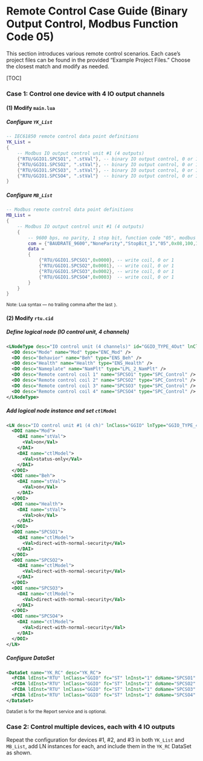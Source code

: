 # Remote Control Case Guide (Binary Output Control, Modbus Function Code 05)

This section introduces various remote control scenarios. Each case’s project files can be found in the provided “Example Project Files.” Choose the closest match and modify as needed.

[TOC]

### Case 1: Control one device with 4 IO output channels

#### (1) Modify `main.lua`

##### Configure `YK_List`

```lua
-- IEC61850 remote control data point definitions
YK_List = 
{
	-- Modbus IO output control unit #1 (4 outputs)
	{"RTU/GGIO1.SPCSO1", ".stVal"}, -- binary IO output control, 0 or 1
	{"RTU/GGIO1.SPCSO2", ".stVal"}, -- binary IO output control, 0 or 1
	{"RTU/GGIO1.SPCSO3", ".stVal"}, -- binary IO output control, 0 or 1
	{"RTU/GGIO1.SPCSO4", ".stVal"}  -- binary IO output control, 0 or 1
}
```

##### Configure `MB_List`

```lua
-- Modbus remote control data point definitions
MB_List = 
{
	-- Modbus IO output control unit #1 (4 outputs)
	{
		-- 9600 bps, no parity, 1 stop bit, function code "05", modbus address 0x08, max response 100 ms, inter-packet 1000 ms
		com = {"BAUDRATE_9600","NoneParity","StopBit_1","05",0x08,100,1000},  
		data = 
		{
			{"RTU/GGIO1.SPCSO1",0x0000}, -- write coil, 0 or 1
			{"RTU/GGIO1.SPCSO2",0x0001}, -- write coil, 0 or 1
			{"RTU/GGIO1.SPCSO3",0x0002}, -- write coil, 0 or 1
			{"RTU/GGIO1.SPCSO4",0x0003}  -- write coil, 0 or 1
		}
	}
}
```

<small>Note: Lua syntax — no trailing comma after the last `}`.</small>

#### (2) Modify `rtu.cid`

##### Define logical node (IO control unit, 4 channels)

```xml
<LNodeType desc="IO control unit (4 channels)" id="GGIO_TYPE_4Out" lnClass="GGIO">
  <DO desc="Mode" name="Mod" type="ENC_Mod" />
  <DO desc="Behavior" name="Beh" type="ENS_Beh" />
  <DO desc="Health" name="Health" type="ENS_Health" />
  <DO desc="Nameplate" name="NamPlt" type="LPL_2_NamPlt" />
  <DO desc="Remote control coil 1" name="SPCSO1" type="SPC_Control" />
  <DO desc="Remote control coil 2" name="SPCSO2" type="SPC_Control" />
  <DO desc="Remote control coil 3" name="SPCSO3" type="SPC_Control" />
  <DO desc="Remote control coil 4" name="SPCSO4" type="SPC_Control" />
</LNodeType>
```

##### Add logical node instance and set `ctlModel`

```xml
<LN desc="IO control unit #1 (4 ch)" lnClass="GGIO" lnType="GGIO_TYPE_4Out" inst="1" prefix="">
  <DOI name="Mod">
    <DAI name="stVal">
      <Val>on</Val>
    </DAI>
    <DAI name="ctlModel">
      <Val>status-only</Val>
    </DAI>
  </DOI>
  <DOI name="Beh">
    <DAI name="stVal">
      <Val>on</Val>
    </DAI>
  </DOI>
  <DOI name="Health">
    <DAI name="stVal">
      <Val>ok</Val>
    </DAI>
  </DOI>
  <DOI name="SPCSO1">
    <DAI name="ctlModel">
      <Val>direct-with-normal-security</Val>
    </DAI>
  </DOI>
  <DOI name="SPCSO2">
    <DAI name="ctlModel">
      <Val>direct-with-normal-security</Val>
    </DAI>
  </DOI>
  <DOI name="SPCSO3">
    <DAI name="ctlModel">
      <Val>direct-with-normal-security</Val>
    </DAI>
  </DOI>
  <DOI name="SPCSO4">
    <DAI name="ctlModel">
      <Val>direct-with-normal-security</Val>
    </DAI>
  </DOI>
</LN>
```

##### Configure DataSet

```xml
<DataSet name="YK_RC" desc="YK_RC">
  <FCDA ldInst="RTU" lnClass="GGIO" fc="ST" lnInst="1" doName="SPCSO1" daName="stVal" />
  <FCDA ldInst="RTU" lnClass="GGIO" fc="ST" lnInst="1" doName="SPCSO2" daName="stVal" />
  <FCDA ldInst="RTU" lnClass="GGIO" fc="ST" lnInst="1" doName="SPCSO3" daName="stVal" />
  <FCDA ldInst="RTU" lnClass="GGIO" fc="ST" lnInst="1" doName="SPCSO4" daName="stVal" />
</DataSet>
```

<small>DataSet is for the Report service and is optional.</small>

### Case 2: Control multiple devices, each with 4 IO outputs

Repeat the configuration for devices #1, #2, and #3 in both `YK_List` and `MB_List`, add LN instances for each, and include them in the `YK_RC` DataSet as shown.
